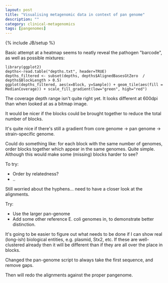 ```yaml
---
layout: post
title: "Visualising metagenomic data in context of pan genome"
description: ""
category: clinical-metagenomics
tags: [pangenomes]
---
```

{% include JB/setup %}

Basic attempt at a heatmap seems to neatly reveal the pathogen "barcode", as well as possible mixtures:

	library(ggplot2)
	depths<-read.table("depths.txt", header=TRUE)
	depths_filtered <- subset(depths, depths$AlignedBasesGtZero  / depths$BlockLength > 0.5)
	ggplot(depths_filtered, aes(x=Block, y=Sample)) + geom_tile(aes(fill = MedianCoverage)) + scale_fill_gradient(low="green", high="red")

The coverage depth range isn't quite right yet. It looks different at 600dpi than when looked at as a bitmap image.

It would be nicer if the blocks could be brought together to reduce the total number of blocks.

It's quite nice if there's still a gradient from core genome -> pan genome -> strain-specific genome.

Could do something like: for each block with the same number of genomes, order blocks together which appear in the same genomes. Quite simple. Although this would make some (missing) blocks harder to see?

To try:
* Order by relatedness?
* ..

Still worried about the hyphens... need to have a closer look at the alignments.

Try:
* Use the larger pan-genome
* Add some other reference E. coli genomes in, to demonstrate better distinction.

It's going to be easier to figure out what needs to be done if I can show real (long-ish) biological entities, e.g. plasmid, Stx2, etc. If these are well-clustered already then it will be different than if they are all over the place in blocks.

Changed the pan-genome script to always take the first sequence, and remove gaps.

Then will redo the alignments against the proper pangenome.
